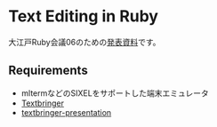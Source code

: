 # Text Editing in Ruby

大江戸Ruby会議06のための[発表資料](textbringer.md)です。

## Requirements

* mltermなどのSIXELをサポートした端末エミュレータ
* [Textbringer](https://github.com/shugo/textbringer)
* [textbringer-presentation](https://github.com/shugo/textbringer-presentation)